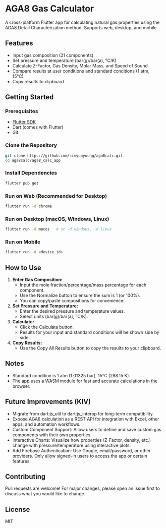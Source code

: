 # AGA8 Gas Calculator

A cross-platform Flutter app for calculating natural gas properties using the AGA8 Detail Characterization method. Supports web, desktop, and mobile.

## Features
- Input gas composition (21 components)
- Set pressure and temperature (bar(g)/bar(a), °C/K)
- Calculate Z-Factor, Gas Density, Molar Mass, and Speed of Sound
- Compare results at user conditions and standard conditions (1 atm, 15°C)
- Copy results to clipboard

## Getting Started

### Prerequisites
- [Flutter SDK](https://flutter.dev/docs/get-started/install)
- Dart (comes with Flutter)
- Git

### Clone the Repository
```sh
git clone https://github.com/simyunyoung/aga8calc.git
cd aga8calc/aga8_calc_app
```

### Install Dependencies
```sh
flutter pub get
```

### Run on Web (Recommended for Desktop)
```sh
flutter run -d chrome
```

### Run on Desktop (macOS, Windows, Linux)
```sh
flutter run -d macos   # or -d windows, -d linux
```

### Run on Mobile
```sh
flutter run -d <device_id>
```

## How to Use
1. **Enter Gas Composition:**
   - Input the mole fraction/percentage/mass percentage for each component.
   - Use the Normalize button to ensure the sum is 1 (or 100%).
   - You can copy/paste compositions for convenience.
2. **Set Pressure and Temperature:**
   - Enter the desired pressure and temperature values.
   - Select units (bar(g)/bar(a), °C/K).
3. **Calculate:**
   - Click the Calculate button.
   - Results for your input and standard conditions will be shown side by side.
4. **Copy Results:**
   - Use the Copy All Results button to copy the results to your clipboard.

## Notes
- Standard condition is 1 atm (1.01325 bar), 15°C (288.15 K).
- The app uses a WASM module for fast and accurate calculations in the browser.

## Future Improvements (KIV)
- Migrate from dart:js_util to dart:js_interop for long-term compatibility.
- Expose AGA8 calculation as a REST API for integration with Excel, other apps, and automation workflows.
- Custom Component Support: Allow users to define and save custom gas components with their own properties.
- Interactive Charts: Visualize how properties (Z-Factor, density, etc.) change with pressure/temperature using interactive plots.
- Add Firebase Authentication: Use Google, email/password, or other providers. Only allow signed-in users to access the app or certain features.

## Contributing
Pull requests are welcome! For major changes, please open an issue first to discuss what you would like to change.

## License
MIT
